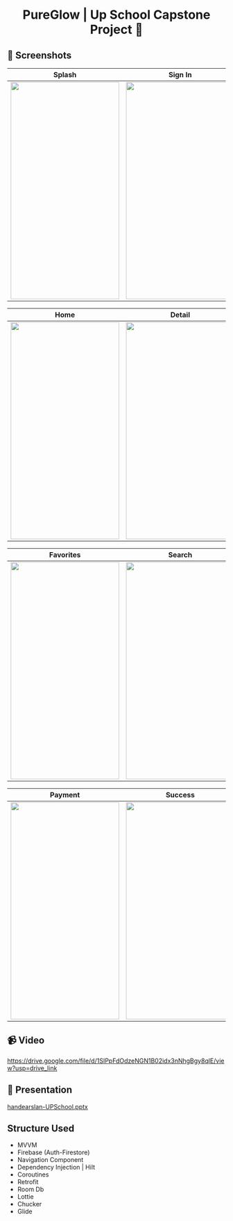 # <p align="center"> PureGlow | Up School Capstone Project 💅 </p>

## 📸 Screenshots
| Splash | Sign In | Sign Up |
| ------ | ---- | ------ |
|<img src="https://github.com/handearslan/e-commerce-UPSchool/assets/112904859/3943bc7b-7306-4c39-821b-c59f1ee8c5a7" width="250" height="500"/>|<img src="https://github.com/handearslan/e-commerce-UPSchool/assets/112904859/47a4c6a6-41f1-4b4a-840c-54b3f8e45db3" width="250" height="500"/>|<img src="https://github.com/handearslan/e-commerce-UPSchool/assets/112904859/b9826715-a9b1-49a8-84a7-a44d86b648b7" width="250" height="500"/>|

| Home | Detail | Cart |
| ------ | ---- | ------ |
|<img src="https://github.com/handearslan/e-commerce-UPSchool/assets/112904859/3649a812-177e-4407-bfbc-3019e8bf180e" width="250" height="500"/>|<img src="https://github.com/handearslan/e-commerce-UPSchool/assets/112904859/3e146cf2-b9ec-49b2-aede-f1ac2196b3b6" width="250" height="500"/>|<img src="https://github.com/handearslan/e-commerce-UPSchool/assets/112904859/e766981e-7984-45ac-8e50-8aaffcc5f25f" width="250" height="500"/>|

| Favorites | Search | Profile |
| ------ | ---- | ------ |
|<img src="https://github.com/handearslan/e-commerce-UPSchool/assets/112904859/055ed0d2-ae22-458d-aa74-9c72badf174d" width="250" height="500"/>|<img src="https://github.com/handearslan/e-commerce-UPSchool/assets/112904859/7bd40ca3-6b4d-441c-92ac-13f253f69df4" width="250" height="500"/>|<img src="https://github.com/handearslan/e-commerce-UPSchool/assets/112904859/8a100128-beef-4449-b00d-a1cdfe1930a9" width="250" height="500"/>|

| Payment | Success |  
| ------ | ---- | 
|<img src="https://github.com/handearslan/e-commerce-UPSchool/assets/112904859/b66f5fbb-81b8-4bd0-8e91-6fac749f1600" width="250" height="500"/>|<img src="https://github.com/handearslan/e-commerce-UPSchool/assets/112904859/b7bf942a-5b94-481e-936b-8978aebdc8b1" width="250" height="500"/>|

## 📹 Video
https://drive.google.com/file/d/1SIPpFdOdzeNGN1B02idx3nNhgBgy8qlE/view?usp=drive_link

## 💫 Presentation
[handearslan-UPSchool.pptx](https://github.com/handearslan/e-commerce-UPSchool/files/13344375/handearslan-UPSchool.pptx)

##  Structure Used
- MVVM
- Firebase (Auth-Firestore)
- Navigation Component
- Dependency Injection | Hilt
- Coroutines
- Retrofit
- Room Db
- Lottie
- Chucker
- Glide  
